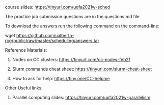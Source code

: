 course slides:   https://tinyurl.com/uofa2021w-sched

The practice job submission questions are in the questions.md file


To download the answers run the following command on the command-line:

wget https://github.com/ualberta-rcg/public/raw/master/scheduling/answers.tar

Reference Materials:

1. Nodes on CC clusters:  https://tinyurl.com/cc-nodes-feb21

1. Slurm commands cheat sheet: https://tinyurl.com/slurm-cheat-sheet

1. How to ask for help:   https://tiny.one/CC-helpme
 
Other Useful links:
1. Parallel computing slides: https://tinyurl.com/uofa2021w-parallelism
